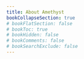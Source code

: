 ```yaml
---
title: About Amethyst
bookCollapseSection: true
# bookFlatSection: false
# bookToc: true
# bookHidden: false
# bookComments: false
# bookSearchExclude: false
---
```

